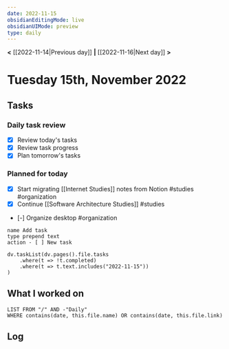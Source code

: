 ```yaml
---
date: 2022-11-15
obsidianEditingMode: live
obsidianUIMode: preview
type: daily
---
```


**<** [[2022-11-14|Previous day]] **|** [[2022-11-16|Next day]] **>**

# Tuesday 15th, November 2022

## Tasks

### Daily task review
- [x] Review today's tasks
- [x] Review task progress
- [x] Plan tomorrow's tasks

### Planned for today
- [x] Start migrating [[Internet Studies]] notes from Notion #studies #organization
- [x] Continue [[Software Architecture Studies]] #studies
- [-] Organize desktop #organization
```button
name Add task
type prepend text
action - [ ] New task
```

```dataviewjs
dv.taskList(dv.pages().file.tasks
	.where(t => !t.completed)
	.where(t => t.text.includes("2022-11-15"))
)
```

## What I worked on
```dataview
LIST FROM "/" AND -"Daily"
WHERE contains(date, this.file.name) OR contains(date, this.file.link)
```

## Log
